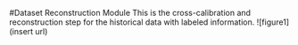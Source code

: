 #Dataset Reconstruction Module
This is  the cross-calibration and reconstruction step for the historical data with labeled information.
![figure1](insert url)
